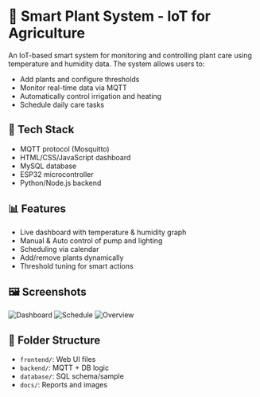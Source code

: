 # 🌿 Smart Plant System - IoT for Agriculture

An IoT-based smart system for monitoring and controlling plant care using temperature and humidity data. The system allows users to:
- Add plants and configure thresholds
- Monitor real-time data via MQTT
- Automatically control irrigation and heating
- Schedule daily care tasks

## 🔧 Tech Stack
- MQTT protocol (Mosquitto)
- HTML/CSS/JavaScript dashboard
- MySQL database
- ESP32 microcontroller
- Python/Node.js backend 

## 📊 Features
- Live dashboard with temperature & humidity graph
- Manual & Auto control of pump and lighting
- Scheduling via calendar
- Add/remove plants dynamically
- Threshold tuning for smart actions

## 🖼 Screenshots
![Dashboard](./docs/dashboard.png)
![Schedule](./docs/schedule.png)
![Overview](./docs/overview.png)

## 📁 Folder Structure
- `frontend/`: Web UI files
- `backend/`: MQTT + DB logic
- `database/`: SQL schema/sample
- `docs/`: Reports and images



